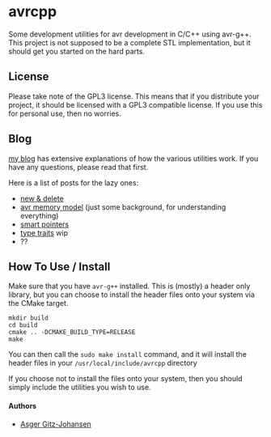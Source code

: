 # avrcpp
Some development utilities for avr development in C/C++ using avr-g++. This project is not supposed to be a complete STL implementation, but it should get you started on the hard parts. 

## License
Please take note of the GPL3 license. This means that if you distribute your project, it should be licensed with a GPL3 compatible license. If you use this for personal use, then no worries.

## Blog
[my blog](https://blog.gtz.dk) has extensive explanations of how the various utilities work. If you have any questions, please read that first. 

Here is a list of posts for the lazy ones:
- [new & delete](https://blog.gtz.dk/avr/c++/2019/05/17/cpp-with-avr-gpp.html)
- [avr memory model](https://blog.gtz.dk/avr/c++/2019/03/24/avr-memory-model-the-practical-explanation.html) (just some background, for understanding everything)
- [smart pointers](https://blog.gtz.dk/avr/c++/2019/03/24/avr-memory-model-the-practical-explanation.html)
- [type traits]() wip
- ??

## How To Use / Install
Make sure that you have `avr-g++` installed. This is (mostly) a header only library, but you can choose to install the header files onto your system via the CMake target.

```
mkdir build
cd build
cmake .. -DCMAKE_BUILD_TYPE=RELEASE
make
```
You can then call the `sudo make install` command, and it will install the header files in your `/usr/local/include/avrcpp` directory

If you choose not to install the files onto your system, then you should simply include the utilities you wish to use.

#### Authors
- [Asger Gitz-Johansen](https://github.com/sillydan1)
